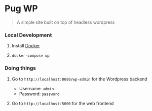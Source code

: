 # Pug WP
> A simple site built on top of headless wordpress


### Local Development

1. Install [Docker](https://store.docker.com/search?type=edition&offering=community)

1. `docker-compose up`


### Doing things

1. Go to `http://localhost:8080/wp-admin` for the Wordpress backend
    - Username: `admin`
    - Password: `password`

1. Go to `http://localhost:5000` for the web frontend